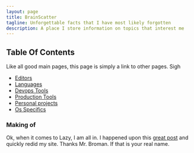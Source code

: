 ```yaml
---
layout: page
title: BrainScatter
tagline: Unforgettable facts that I have most likely forgotten
description: A place I store information on topics that interest me
---
```


## Table Of Contents

Like all good main pages, this page is simply a link to other pages. Sigh

* [Editors](pages/editors.html)
* [Languages](pages/languages.html)
* [Devops Tools](pages/devops.html)
* [Production Tools](pages/production_tools.html)
* [Personal projects](pages/personal_projects.html)
* [Os Specifics](pages/os_specifics.html)

### Making of

Ok, when it comes to Lazy, I am all in. I happened upon this [great post](https://kbroman.org/simple_site/) and quickly redid my site. Thanks Mr. Broman. If that is your real name.
